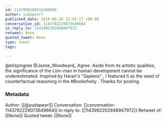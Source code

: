 ```yaml
---
id: 1143998188514205696
author: yudapearl
published_date: 2019-06-26 21:43:17 +00:00
conversation_id: 1143782229073649664
in_reply_to: 1143992202948947972
retweet: None
quoted_tweet: None
type: tweet
tags:

---
```


@elizpingree @Jamie_Woodward_ Agree. Aside from its artistic qualities, the significance of the Lion-man in human development cannot be underestimated. Inspired by Harari's "Sapiens" , I featured it as the seed of counterfactual reasoning in the #Bookofwhy . Thanks for posting.

### Metadata

Author: [[@yudapearl]]
Conversation: [[conversation-1143782229073649664]]
In reply to: [[1143992202948947972]]
Retweet of: [[None]]
Quoted tweet: [[None]]
